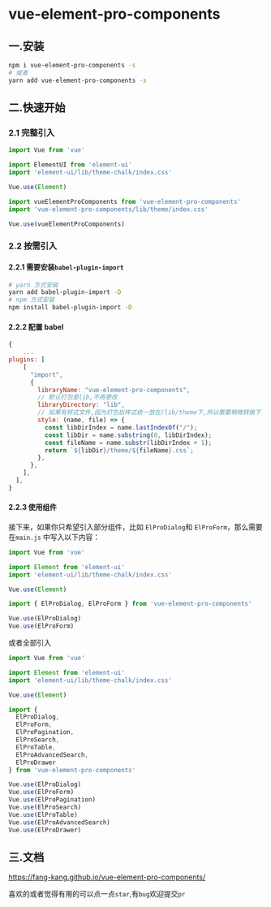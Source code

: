 # vue-element-pro-components

## 一.安装

```bash
npm i vue-element-pro-components -s
# 或者
yarn add vue-element-pro-components -s
```

## 二.快速开始

### 2.1 完整引入

```js
import Vue from 'vue'

import ElementUI from 'element-ui'
import 'element-ui/lib/theme-chalk/index.css'

Vue.use(Element)

import vueElementProComponents from 'vue-element-pro-components'
import 'vue-element-pro-components/lib/theme/index.css'

Vue.use(vueElementProComponents)
```

### 2.2 按需引入

#### 2.2.1 需要安装`babel-plugin-import`

```bash
# yarn 方式安装
yarn add babel-plugin-import -D
# npm 方式安装
npm install babel-plugin-import -D
```

#### 2.2.2 配置 babel

```js
{
    ...
plugins: [
    [
      "import",
      {
        libraryName: "vue-element-pro-components",
        // 默认打包是lib,不用更改
        libraryDirectory: "lib",
        // 如果有样式文件,因为打包后样式统一放在/lib/theme下,所以需要稍微转换下
        style: (name, file) => {
          const libDirIndex = name.lastIndexOf("/");
          const libDir = name.substring(0, libDirIndex);
          const fileName = name.substr(libDirIndex + 1);
          return `${libDir}/theme/${fileName}.css`;
        },
      },
    ],
  ],
}
```

#### 2.2.3 使用组件

接下来，如果你只希望引入部分组件，比如 `ElProDialog`和 `ElProForm`，那么需要在`main.js` 中写入以下内容：

```js
import Vue from 'vue'

import Element from 'element-ui'
import 'element-ui/lib/theme-chalk/index.css'

Vue.use(Element)

import { ElProDialog, ElProForm } from 'vue-element-pro-components'

Vue.use(ElProDialog)
Vue.use(ElProForm)
```

或者全部引入

```js
import Vue from 'vue'

import Element from 'element-ui'
import 'element-ui/lib/theme-chalk/index.css'

Vue.use(Element)

import {
  ElProDialog,
  ElProForm,
  ElProPagination,
  ElProSearch,
  ElProTable,
  ElProAdvancedSearch,
  ElProDrawer
} from 'vue-element-pro-components'

Vue.use(ElProDialog)
Vue.use(ElProForm)
Vue.use(ElProPagination)
Vue.use(ElProSearch)
Vue.use(ElProTable)
Vue.use(ElProAdvancedSearch)
Vue.use(ElProDrawer)
```

## 三.文档

https://fang-kang.github.io/vue-element-pro-components/

喜欢的或者觉得有用的可以点一点`star`,有`bug`欢迎提交`pr`
